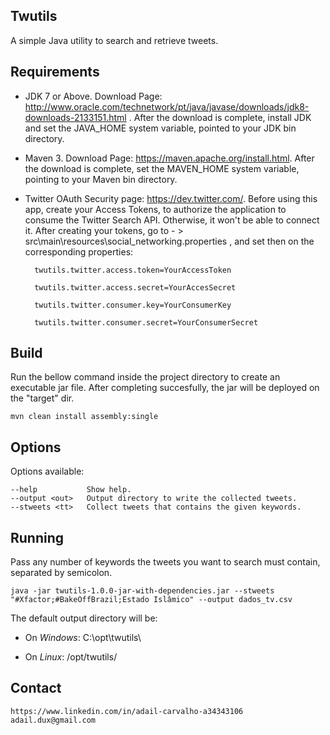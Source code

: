 ## Twutils

A simple Java utility to search and retrieve tweets.

## Requirements

- JDK 7 or Above. Download Page: http://www.oracle.com/technetwork/pt/java/javase/downloads/jdk8-downloads-2133151.html . After the download is complete, install JDK and set the JAVA_HOME system variable, pointed to your JDK bin directory.

- Maven 3. Download Page: https://maven.apache.org/install.html. After the download is complete, set the MAVEN_HOME system variable, pointing to your Maven bin directory. 

- Twitter OAuth Security page: https://dev.twitter.com/. Before using this app, create your Access Tokens, to authorize the application to consume the Twitter Search API. Otherwise, it won't be able to connect it. After creating your tokens, go to - > src\main\resources\social_networking.properties , and set then on the corresponding properties:

		twutils.twitter.access.token=YourAccessToken
	
		twutils.twitter.access.secret=YourAccesSecret
	
		twutils.twitter.consumer.key=YourConsumerKey
	
		twutils.twitter.consumer.secret=YourConsumerSecret

## Build

Run the bellow command inside the project directory to create an executable jar file. After completing succesfully, the jar will be deployed on the "target" dir. 

	mvn clean install assembly:single

## Options

Options available:

    --help           Show help.
    --output <out>   Output directory to write the collected tweets.
    --stweets <tt>   Collect tweets that contains the given keywords.


## Running

Pass any number of keywords the tweets you want to search must contain, separated by semicolon. 

	java -jar twutils-1.0.0-jar-with-dependencies.jar --stweets "#Xfactor;#BakeOffBrazil;Estado Islâmico" --output dados_tv.csv

The default output directory will be:

- On *Windows*: C:\opt\twutils\

- On *Linux*: /opt/twutils/

	

## Contact

	https://www.linkedin.com/in/adail-carvalho-a34343106
	adail.dux@gmail.com
